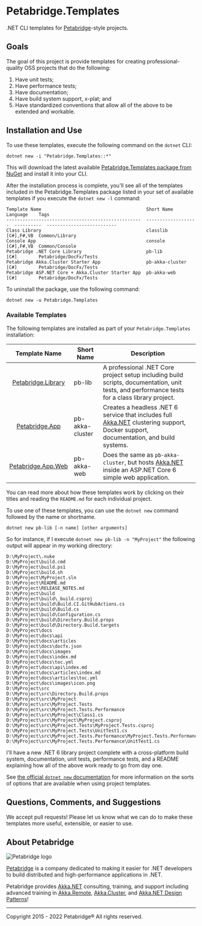 # Petabridge.Templates
.NET CLI templates for [Petabridge](https://petabridge.com/)-style projects.

## Goals
The goal of this project is provide templates for creating professional-quality OSS projects that do the following:

1. Have unit tests;
2. Have performance tests;
3. Have documentation;
4. Have build system support, x-plat; and
5. Have standardized conventions that allow all of the above to be extended and workable.

## Installation and Use
To use these templates, execute the following command on the `dotnet` CLI:

```
dotnet new -i "Petabridge.Templates::*"
```

This will download the latest available [Petabridge.Templates package from NuGet](https://www.nuget.org/packages/Petabridge.Templates) and install it into your CLI.

After the installation process is complete, you'll see all of the templates included in the Petabridge.Templates package listed in your set of available templates if you execute the `dotnet new -l` command:

```
Template Name                                       Short Name           Language    Tags
--------------------------------------------------  -------------------  ----------  --------------------------
Class Library                                       classlib             [C#],F#,VB  Common/Library
Console App                                         console              [C#],F#,VB  Common/Console
Petabridge .NET Core Library                        pb-lib               [C#]        Petabridge/DocFx/Tests
Petabridge Akka.Cluster Starter App                 pb-akka-cluster      [C#]        Petabridge/DocFx/Tests
Petabridge ASP.NET Core + Akka.Cluster Starter App  pb-akka-web          [C#]        Petabridge/DocFx/Tests
```

To uninstall the package, use the following command:

```
dotnet new -u Petabridge.Templates
```

### Available Templates
The following templates are installed as part of your `Petabridge.Templates` installation:

|    Template Name   | Short Name | Description                                                                                                                                   |
|:------------------:|------------|-----------------------------------------------------------------------------------------------------------------------------------------------|
| [Petabridge.Library](https://github.com/petabridge/Petabridge.Library/) | pb-lib     | A professional .NET Core project setup including build scripts, documentation, unit tests, and performance tests for a class library project. |
| [Petabridge.App](https://github.com/petabridge/Petabridge.App/) | pb-akka-cluster     | Creates a headless .NET 6 service that includes full [Akka.NET](https://getakka.net/) clustering support, Docker support, documentation, and build systems. |
| [Petabridge.App.Web](https://github.com/petabridge/Petabridge.App.Web) | pb-akka-web     | Does the same as `pb-akka-cluster`, but hosts [Akka.NET](https://getakka.net/) inside an ASP.NET Core 6 simple web application. |


You can read more about how these templates work by clicking on their titles and reading the `README.md` for each individual project.

To use one of these templates, you can use the `dotnet new` command followed by the name or shortname.

```
dotnet new pb-lib [-n name] [other arguments]
```

So for instance, if I execute `dotnet new pb-lib -n "MyProject"` the following output will appear in my working directory:

```
D:\MyProject\.nuke
D:\MyProject\build.cmd
D:\MyProject\build.ps1
D:\MyProject\build.sh
D:\MyProject\MyProject.sln
D:\MyProject\README.md
D:\MyProject\RELEASE_NOTES.md
D:\MyProject\build
D:\MyProject\build\_build.csproj
D:\MyProject\build\Build.CI.GitHubActions.cs
D:\MyProject\build\Build.cs
D:\MyProject\build\Configuration.cs
D:\MyProject\build\Directory.Build.props
D:\MyProject\build\Directory.Build.targets
D:\MyProject\docs
D:\MyProject\docs\api
D:\MyProject\docs\articles
D:\MyProject\docs\docfx.json
D:\MyProject\docs\images
D:\MyProject\docs\index.md
D:\MyProject\docs\toc.yml
D:\MyProject\docs\api\index.md
D:\MyProject\docs\articles\index.md
D:\MyProject\docs\articles\toc.yml
D:\MyProject\docs\images\icon.png
D:\MyProject\src
D:\MyProject\src\Directory.Build.props
D:\MyProject\src\MyProject
D:\MyProject\src\MyProject.Tests
D:\MyProject\src\MyProject.Tests.Performance
D:\MyProject\src\MyProject\Class1.cs
D:\MyProject\src\MyProject\MyProject.csproj
D:\MyProject\src\MyProject.Tests\MyProject.Tests.csproj
D:\MyProject\src\MyProject.Tests\UnitTest1.cs
D:\MyProject\src\MyProject.Tests.Performance\MyProject.Tests.Performance.csproj
D:\MyProject\src\MyProject.Tests.Performance\UnitTest1.cs
```

I'll have a new .NET 6 library project complete with a cross-platform build system, documentation, unit tests, performance tests, and a README explaining how all of the above work ready to go from day one.

See [the official `dotnet new` documentation](https://docs.microsoft.com/en-us/dotnet/core/tools/dotnet-new) for more information on the sorts of options that are available when using project templates.

## Questions, Comments, and Suggestions
We accept pull requests! Please let us know what we can do to make these templates more useful, extensible, or easier to use.

## About Petabridge

![Petabridge logo](docs/images/petabridge_logo_small.png)

[Petabridge](http://petabridge.com/) is a company dedicated to making it easier for .NET developers to build distributed and high-performance applications in .NET.

Petabridge provides [Akka.NET](http://getakka.net/) consulting, training, and support including advanced training in [Akka.Remote](https://petabridge.com/training/akka-remoting/), [Akka.Cluster](https://petabridge.com/training/akka-clustering/), and [Akka.NET Design Patterns](https://petabridge.com/training/akka-design-patterns/)!

---
Copyright 2015 - 2022 Petabridge® All rights reserved.
